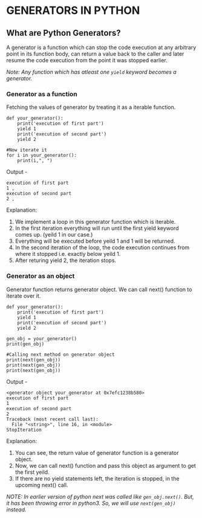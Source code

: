 # GENERATORS IN PYTHON

## What are Python Generators?
A generator is a function which can stop the code execution at any arbitrary point in its function body, can return a value back to the caller and later resume the code execution from the point it was stopped earlier.

<i>Note: Any function which has atleast one `yield` keyword becomes a generator.</i>

### Generator as a function
Fetching the values of generator by treating it as a iterable function.

```
def your_generator():
	print('execution of first part')
	yield 1
	print('execution of second part')
	yield 2

#Now iterate it
for i in your_generator():
    print(i,", ")
```

Output - 
```
execution of first part
1 , 
execution of second part
2 , 
```

Explanation:
1. We implement a loop in this generator function which is iterable.
2. In the first iteration everything will run until the first yield keyword comes up. (yeild 1 in our case.)
3. Everything will be executed before yeild 1 and 1 will be returned. 
4. In the second iteration of the loop, the code execution continues from where it stopped i.e. exactly below yeild 1.
5. After returing yield 2, the iteration stops.

### Generator as an object
Generator function returns generator object. We can call next() function to iterate over it.

```
def your_generator():
	print('execution of first part')
	yield 1
	print('execution of second part')
	yield 2
	
gen_obj = your_generator()
print(gen_obj) 

#Calling next method on generator object
print(next(gen_obj))
print(next(gen_obj))
print(next(gen_obj))
```

Output -
```
<generator object your_generator at 0x7efc1238b580>
execution of first part
1
execution of second part
2
Traceback (most recent call last):
  File "<string>", line 16, in <module>
StopIteration
```

Explanation:
1. You can see, the return value of generator function is a generator object.
2. Now, we can call next() function and pass this object as argument to get the first yeild.
3. If there are no yield statements left, the iteration is stopped, in the upcoming next() call.

<i>NOTE: In earlier version of python next was called like `gen_obj.next()`. But, it has been throwing error in python3. So, we will use `next(gen_obj)` instead.</i>
